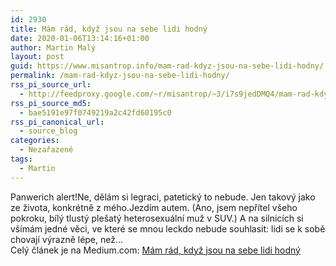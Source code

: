 ```yaml
---
id: 2930
title: Mám rád, když jsou na sebe lidi hodný
date: 2020-01-06T13:14:16+01:00
author: Martin Malý
layout: post
guid: https://www.misantrop.info/mam-rad-kdyz-jsou-na-sebe-lidi-hodny/
permalink: /mam-rad-kdyz-jsou-na-sebe-lidi-hodny/
rss_pi_source_url:
  - http://feedproxy.google.com/~r/misantrop/~3/i7s9jedDMQ4/mam-rad-kdyz-jsou-na-sebe-lidi-hodny-266840018951
rss_pi_source_md5:
  - bae5191e97f0749219a2c42fd60195c0
rss_pi_canonical_url:
  - source_blog
categories:
  - Nezařazené
tags:
  - Martin
---
```

Panwerich alert!Ne, dělám si legraci, patetický to nebude. Jen takový jako ze života, konkrétně z mého.Jezdím autem. (Ano, jsem nepřítel všeho pokroku, bílý tlustý plešatý heterosexuální muž v SUV.) A na silnicích si všímám jedné věci, ve které se mnou leckdo nebude souhlasit: lidi se k sobě chovají výrazně lépe, než&hellip;  
Celý článek je na Medium.com: <a href="http://feedproxy.google.com/~r/misantrop/~3/i7s9jedDMQ4/mam-rad-kdyz-jsou-na-sebe-lidi-hodny-266840018951" target="_blank" rel="noopener noreferrer">Mám rád, když jsou na sebe lidi hodný</a>
